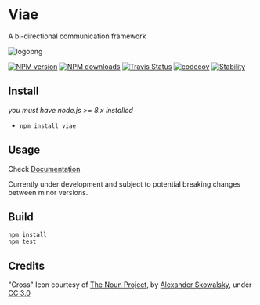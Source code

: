 # Viae

A bi-directional communication framework

![logopng](https://user-images.githubusercontent.com/3584509/31079620-2603bc88-a77e-11e7-92c8-7ac73c165b0b.png)

[![NPM version][npm-image]][npm-url]
[![NPM downloads][npm-downloads]][npm-url]
[![Travis Status][travis-image]][travis-url]
[![codecov](https://codecov.io/gh/MeirionHughes/viae/branch/master/graph/badge.svg)](https://codecov.io/gh/MeirionHughes/viae)
[![Stability][stability-image]][stability-url]

## Install

_you must have node.js >= 8.x installed_ 

* `npm install viae`

## Usage

Check [Documentation](https://github.com/MeirionHughes/viae/wiki) 

Currently under development and subject to potential breaking changes between minor versions. 

## Build

```
npm install
npm test
```

## Credits
"Cross" Icon courtesy of [The Noun Project](https://thenounproject.com/), by [Alexander Skowalsky](https://thenounproject.com/sandorsz/), under [CC 3.0](http://creativecommons.org/licenses/by/3.0/us/)

[npm-url]: https://npmjs.org/package/viae
[npm-image]: http://img.shields.io/npm/v/viae.svg
[npm-downloads]: http://img.shields.io/npm/dm/viae.svg
[travis-url]: https://travis-ci.org/MeirionHughes/viae
[travis-image]: https://img.shields.io/travis/MeirionHughes/viae/master.svg
[stability-image]: https://img.shields.io/badge/stability-1%20%3A%20unstable-red.svg
[stability-url]: https://nodejs.org/api/documentation.html#documentation_stability_index
